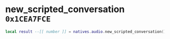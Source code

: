 # new_scripted_conversation `0x1CEA7FCE`

```lua
local result --[[ number ]] = natives.audio.new_scripted_conversation()
```